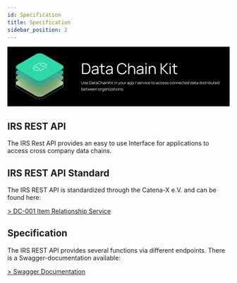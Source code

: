 ```yaml
---
id: Specification
title: Specification
sidebar_position: 2
---
```


![Datachain kit banner](../../../../static/img/doc-datachain_header-minified.png)

## IRS REST API

The IRS Rest API provides an easy to use Interface for applications to access cross company data chains.

## IRS REST API  Standard

The IRS REST API is standardized through the Catena-X e.V. and can be found here:

[> DC-001 Item Relationship Service](https://catena-x.net/fileadmin/user_upload/Standard-Bibliothek/7_PC_Data_Chains_v2.1/DC_-_001_ITEM_RELATIONSHIP_SERVICE_PlatformCapabilityDataChains_v2.1.pdf)

## Specification

The IRS REST API provides several functions via different endpoints. There is a Swagger-documentation available:

[> Swagger Documentation](https://irs.int.demo.catena-x.net/api/swagger-ui/index.html?configUrl=/api/api-docs/swagger-config#/)
